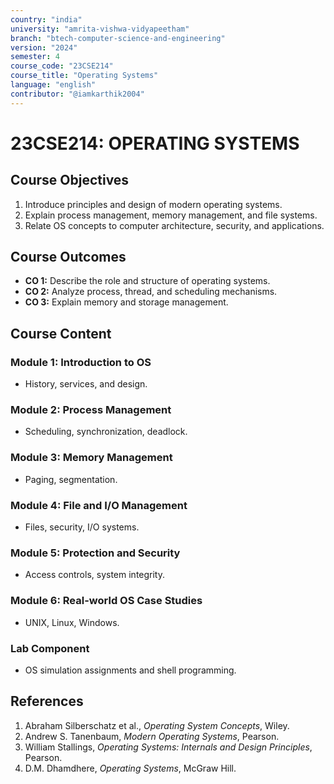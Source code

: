 ```yaml
---
country: "india"
university: "amrita-vishwa-vidyapeetham"
branch: "btech-computer-science-and-engineering"
version: "2024"
semester: 4
course_code: "23CSE214"
course_title: "Operating Systems"
language: "english"
contributor: "@iamkarthik2004"
---
```


# 23CSE214: OPERATING SYSTEMS

## Course Objectives
1. Introduce principles and design of modern operating systems.
2. Explain process management, memory management, and file systems.
3. Relate OS concepts to computer architecture, security, and applications.

## Course Outcomes
* **CO 1:** Describe the role and structure of operating systems.
* **CO 2:** Analyze process, thread, and scheduling mechanisms.
* **CO 3:** Explain memory and storage management.

## Course Content

### Module 1: Introduction to OS
* History, services, and design.

### Module 2: Process Management
* Scheduling, synchronization, deadlock.

### Module 3: Memory Management
* Paging, segmentation.

### Module 4: File and I/O Management
* Files, security, I/O systems.

### Module 5: Protection and Security
* Access controls, system integrity.

### Module 6: Real-world OS Case Studies
* UNIX, Linux, Windows.

### Lab Component
* OS simulation assignments and shell programming.

## References
1. Abraham Silberschatz et al., *Operating System Concepts*, Wiley.
2. Andrew S. Tanenbaum, *Modern Operating Systems*, Pearson.
3. William Stallings, *Operating Systems: Internals and Design Principles*, Pearson.
4. D.M. Dhamdhere, *Operating Systems*, McGraw Hill.
